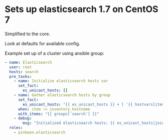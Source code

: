 Sets up elasticsearch 1.7 on CentOS 7
=====================================

Simplified to the core.

Look at defaults for available config.

Example set up of a cluster using ansible group:

```yml
- name: Elasticsearch
  user: root
  hosts: search
  pre_tasks:
    - name: Initialize elasticsearch hosts var
      set_fact:
        es_unicast_hosts: []
    - name: Gather elasticsearch hosts by group
      set_fact:
        es_unicast_hosts: "{{ es_unicast_hosts }} + [ '{{ hostvars[item].intnet_host }}' ]"
      when: item != inventory_hostname
      with_items: "{{ groups['search'] }}"
    - debug:
        msg: "Initialized elasticsearch hosts: {{ es_unicast_hosts|join(', ') }}"
  roles:
    - pinkeen.elasticsearch
```



